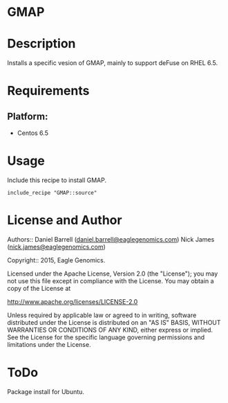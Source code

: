 # GMAP

Description
===========

Installs a specific vesion of GMAP, mainly to support deFuse on RHEL 6.5.

Requirements
============

## Platform:

* Centos 6.5


Usage
=====

Include this recipe to install GMAP.

    include_recipe "GMAP::source"


License and Author
==================

Authors:: Daniel Barrell (<daniel.barrell@eaglegenomics.com>)
              Nick James (<nick.james@eaglegenomics.com>)

Copyright:: 2015, Eagle Genomics.

Licensed under the Apache License, Version 2.0 (the "License");
you may not use this file except in compliance with the License.
You may obtain a copy of the License at

http://www.apache.org/licenses/LICENSE-2.0

Unless required by applicable law or agreed to in writing, software
distributed under the License is distributed on an "AS IS" BASIS,
WITHOUT WARRANTIES OR CONDITIONS OF ANY KIND, either express or implied.
See the License for the specific language governing permissions and
limitations under the License.

ToDo
====

Package install for Ubuntu.
